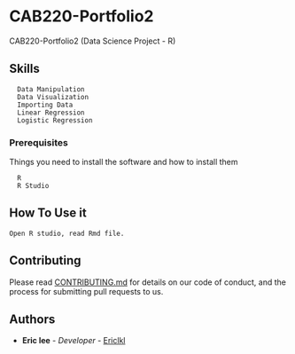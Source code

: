 # CAB220-Portfolio2
CAB220-Portfolio2 (Data Science Project - R)

## Skills
```
  Data Manipulation
  Data Visualization
  Importing Data
  Linear Regression
  Logistic Regression
```
### Prerequisites

Things you need to install the software and how to install them

```
  R
  R Studio
```

## How To Use it 

```
Open R studio, read Rmd file. 

```


## Contributing

Please read [CONTRIBUTING.md](https://gist.github.com/PurpleBooth/b24679402957c63ec426) for details on our code of conduct, and the process for submitting pull requests to us.

## Authors

* **Eric lee** - *Developer* - [Ericlkl](https://github.com/Ericlkl)
